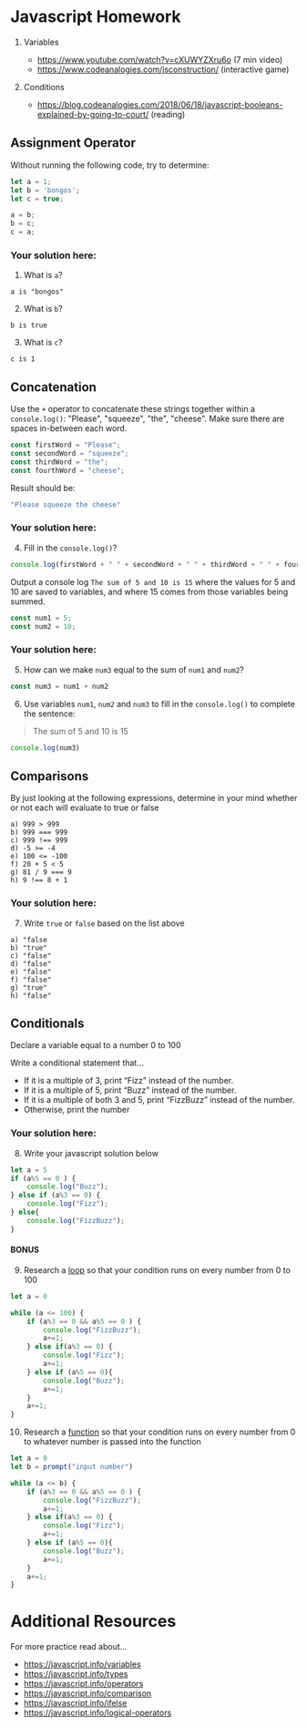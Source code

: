 # Javascript Homework

1.  Variables
    - https://www.youtube.com/watch?v=cXUWYZXru6o (7 min video)
    - https://www.codeanalogies.com/jsconstruction/ (interactive game)

2.  Conditions
    - https://blog.codeanalogies.com/2018/06/18/javascript-booleans-explained-by-going-to-court/ (reading)


## Assignment Operator
Without running the following code, try to determine:

```js
let a = 1;
let b = 'bongos';
let c = true;

a = b;
b = c;
c = a;
```

### Your solution here:
1.  What is `a`?
```
a is "bongos"
```
2.  What is `b`?
```
b is true
```
3.  What is `c`?
```
c is 1
```

## Concatenation
Use the `+` operator to concatenate these strings together within a `console.log()`: "Please", "squeeze", "the", "cheese". Make sure there are spaces in-between each word.

```js
const firstWord = "Please";
const secondWord = "squeeze";
const thirdWord = "the";
const fourthWord = "cheese";
```
Result should be:
```js
"Please squeeze the cheese"
```

### Your solution here:
4.  Fill in the `console.log()`?
```js
console.log(firstWord + " " + secondWord + " " + thirdWord + " " + fourthWord)
```

Output a console log `The sum of 5 and 10 is 15` where the values for 5 and 10 are saved to variables, and where 15 comes from those variables being summed.
```js
const num1 = 5;
const num2 = 10;
```

### Your solution here:
5.  How can we make `num3` equal to the sum of `num1` and `num2`?
```js
const num3 = num1 + num2
```
6.  Use variables `num1`, `num2` and `num3` to fill in the `console.log()` to complete the sentence: 

>The sum of 5 and 10 is 15

```js
console.log(num3)
```

## Comparisons
By just looking at the following expressions, determine in your mind whether or not each will evaluate to true or false
```
a) 999 > 999
b) 999 === 999 
c) 999 !== 999
d) -5 >= -4
e) 100 <= -100
f) 20 + 5 < 5 
g) 81 / 9 === 9
h) 9 !== 8 + 1
```
### Your solution here:
7.  Write `true` or `false` based on the list above
```
a) "false
b) "true"
c) "false"
d) "false"
e) "false"
f) "false"
g) "true"
h) "false"
```

## Conditionals
Declare a variable equal to a number 0 to 100

Write a conditional statement that...
- If it is a multiple of 3, print “Fizz” instead of the number.
- If it is a multiple of 5, print “Buzz” instead of the number.
- If it is a multiple of both 3 and 5, print “FizzBuzz” instead of the number.
- Otherwise, print the number

### Your solution here:
8.  Write your javascript solution below
```js
let a = 5
if (a%5 == 0 ) {
    console.log("Buzz");
} else if (a%3 == 0) {
    console.log("Fizz"); 
} else{
    console.log("FizzBuzz"); 
}


```

#### BONUS
9.  Research a [loop](https://javascript.info/while-for) so that your condition runs on every number from 0 to 100
```js
let a = 0

while (a <= 100) {
    if (a%3 == 0 && a%5 == 0 ) {
        console.log("FizzBuzz");   
        a+=1;
    } else if(a%3 == 0) {
        console.log("Fizz");  
        a+=1; 
    } else if (a%5 == 0){
        console.log("Buzz");
        a+=1;
    }
    a+=1;
} 
```
10.  Research a [function](https://javascript.info/function-basics) so that your condition runs on every number from 0 to whatever number is passed into the function
```js
let a = 0
let b = prompt("input number")

while (a <= b) {
    if (a%3 == 0 && a%5 == 0 ) {
        console.log("FizzBuzz");   
        a+=1;
    } else if(a%3 == 0) {
        console.log("Fizz");  
        a+=1; 
    } else if (a%5 == 0){
        console.log("Buzz");
        a+=1;
    }
    a+=1;
} 
```

# Additional Resources
For more practice read about...
- https://javascript.info/variables
- https://javascript.info/types
- https://javascript.info/operators
- https://javascript.info/comparison
- https://javascript.info/ifelse
- https://javascript.info/logical-operators